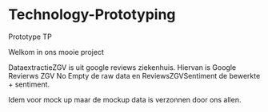# Technology-Prototyping
Prototype TP

Welkom in ons mooie project

DataextractieZGV is uit google reviews ziekenhuis. Hiervan is Google Revierws ZGV No Empty de raw data en ReviewsZGVSentiment de bewerkte + sentiment.

Idem voor mock up maar de mockup data is verzonnen door ons allen.
